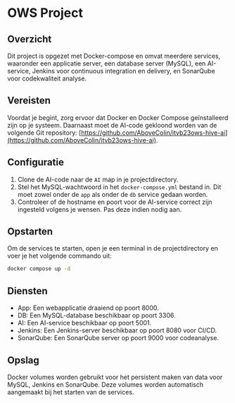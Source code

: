 # OWS Project

## Overzicht
Dit project is opgezet met Docker-compose en omvat meerdere services, waaronder een applicatie server, een database server (MySQL), een AI-service, Jenkins voor continuous integration en delivery, en SonarQube voor codekwaliteit analyse.

## Vereisten
Voordat je begint, zorg ervoor dat Docker en Docker Compose geïnstalleerd zijn op je systeem. Daarnaast moet de AI-code gekloond worden van de volgende Git repository: [https://github.com/AboveColin/itvb23ows-hive-ai](https://github.com/AboveColin/itvb23ows-hive-ai).

## Configuratie
1. Clone de AI-code naar de `AI` map in je projectdirectory.
2. Stel het MySQL-wachtwoord in het `docker-compose.yml` bestand in. Dit moet zowel onder de `app` als onder de `db` service gedaan worden.
3. Controleer of de hostname en poort voor de AI-service correct zijn ingesteld volgens je wensen. Pas deze indien nodig aan.

## Opstarten
Om de services te starten, open je een terminal in de projectdirectory en voer je het volgende commando uit:
```bash
docker compose up -d
```

## Diensten
- App: Een webapplicatie draaiend op poort 8000.
- DB: Een MySQL-database beschikbaar op poort 3306.
- AI: Een AI-service beschikbaar op poort 5001.
- Jenkins: Een Jenkins-server beschikbaar op poort 8080 voor CI/CD.
- SonarQube: Een SonarQube server op poort 9000 voor codeanalyse.

## Opslag
Docker volumes worden gebruikt voor het persistent maken van data voor MySQL, Jenkins en SonarQube. Deze volumes worden automatisch aangemaakt bij het starten van de services.

